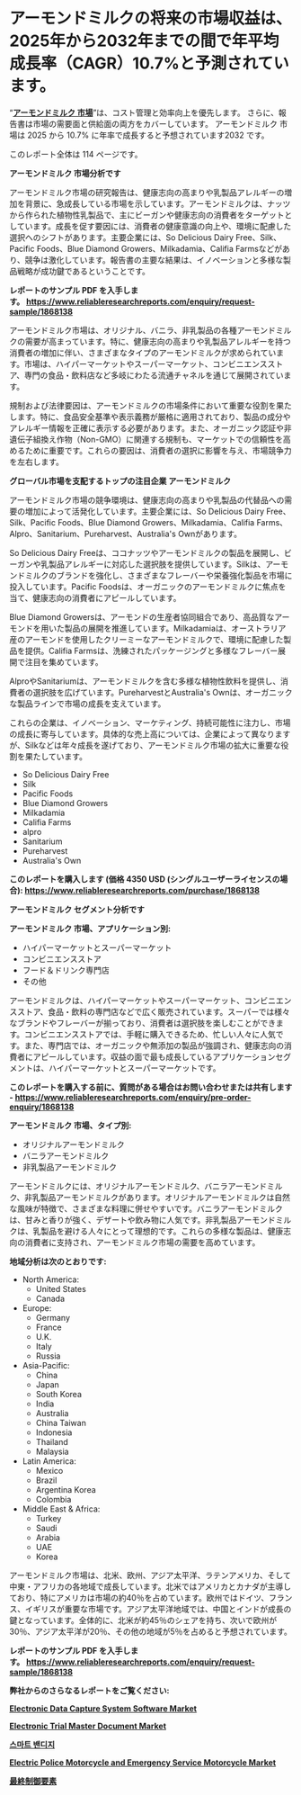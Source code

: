 <p><h1>アーモンドミルクの将来の市場収益は、2025年から2032年までの間で年平均成長率（CAGR）10.7%と予測されています。</h1></p><p>&ldquo;<strong><a href="https://www.reliableresearchreports.com/almond-milk-r1868138?utm_campaign=107&utm_medium=9&utm_source=Github&utm_content=ia&utm_term=08032025&utm_id=almond-milk">アーモンドミルク 市場</a></strong>&rdquo;は、コスト管理と効率向上を優先します。 さらに、報告書は市場の需要面と供給面の両方をカバーしています。 アーモンドミルク 市場は 2025 から 10.7% に年率で成長すると予想されています2032 です。</p>
<p>このレポート全体は 114 ページです。</p>
<p><strong>アーモンドミルク 市場分析です</strong></p>
<p><p>アーモンドミルク市場の研究報告は、健康志向の高まりや乳製品アレルギーの増加を背景に、急成長している市場を示しています。アーモンドミルクは、ナッツから作られた植物性乳製品で、主にビーガンや健康志向の消費者をターゲットとしています。成長を促す要因には、消費者の健康意識の向上や、環境に配慮した選択へのシフトがあります。主要企業には、So Delicious Dairy Free、Silk、Pacific Foods、Blue Diamond Growers、Milkadamia、Califia Farmsなどがあり、競争は激化しています。報告書の主要な結果は、イノベーションと多様な製品戦略が成功鍵であるということです。</p></p>
<p><strong>レポートのサンプル PDF を入手します。&nbsp;<a href="https://www.reliableresearchreports.com/enquiry/request-sample/1868138?utm_campaign=107&utm_medium=9&utm_source=Github&utm_content=ia&utm_term=08032025&utm_id=almond-milk">https://www.reliableresearchreports.com/enquiry/request-sample/1868138</a></strong></p>
<p><p>アーモンドミルク市場は、オリジナル、バニラ、非乳製品の各種アーモンドミルクの需要が高まっています。特に、健康志向の高まりや乳製品アレルギーを持つ消費者の増加に伴い、さまざまなタイプのアーモンドミルクが求められています。市場は、ハイパーマーケットやスーパーマーケット、コンビニエンスストア、専門の食品・飲料店など多岐にわたる流通チャネルを通じて展開されています。</p><p>規制および法律要因は、アーモンドミルクの市場条件において重要な役割を果たします。特に、食品安全基準や表示義務が厳格に適用されており、製品の成分やアレルギー情報を正確に表示する必要があります。また、オーガニック認証や非遺伝子組換え作物（Non-GMO）に関連する規制も、マーケットでの信頼性を高めるために重要です。これらの要因は、消費者の選択に影響を与え、市場競争力を左右します。</p></p>
<p><strong>グローバル市場を支配するトップの注目企業 アーモンドミルク</strong></p>
<p><p>アーモンドミルク市場の競争環境は、健康志向の高まりや乳製品の代替品への需要の増加によって活発化しています。主要企業には、So Delicious Dairy Free、Silk、Pacific Foods、Blue Diamond Growers、Milkadamia、Califia Farms、Alpro、Sanitarium、Pureharvest、Australia's Ownがあります。</p><p>So Delicious Dairy Freeは、ココナッツやアーモンドミルクの製品を展開し、ビーガンや乳製品アレルギーに対応した選択肢を提供しています。Silkは、アーモンドミルクのブランドを強化し、さまざまなフレーバーや栄養強化製品を市場に投入しています。Pacific Foodsは、オーガニックのアーモンドミルクに焦点を当て、健康志向の消費者にアピールしています。</p><p>Blue Diamond Growersは、アーモンドの生産者協同組合であり、高品質なアーモンドを用いた製品の展開を推進しています。Milkadamiaは、オーストラリア産のアーモンドを使用したクリーミーなアーモンドミルクで、環境に配慮した製品を提供。Califia Farmsは、洗練されたパッケージングと多様なフレーバー展開で注目を集めています。</p><p>AlproやSanitariumは、アーモンドミルクを含む多様な植物性飲料を提供し、消費者の選択肢を広げています。PureharvestとAustralia's Ownは、オーガニックな製品ラインで市場の成長を支えています。</p><p>これらの企業は、イノベーション、マーケティング、持続可能性に注力し、市場の成長に寄与しています。具体的な売上高については、企業によって異なりますが、Silkなどは年々成長を遂げており、アーモンドミルク市場の拡大に重要な役割を果たしています。</p></p>
<p><ul><li>So Delicious Dairy Free</li><li>Silk</li><li>Pacific Foods</li><li>Blue Diamond Growers</li><li>Milkadamia</li><li>Califia Farms</li><li>alpro</li><li>Sanitarium</li><li>Pureharvest</li><li>Australia's Own</li></ul></p>
<p><strong>このレポートを購入します (価格 4350 USD (シングルユーザーライセンスの場合):&nbsp;<a href="https://www.reliableresearchreports.com/purchase/1868138?utm_campaign=107&utm_medium=9&utm_source=Github&utm_content=ia&utm_term=08032025&utm_id=almond-milk">https://www.reliableresearchreports.com/purchase/1868138</a></strong></p>
<p><strong>アーモンドミルク セグメント分析です</strong></p>
<p><strong>アーモンドミルク 市場、アプリケーション別:</strong></p>
<p><ul><li>ハイパーマーケットとスーパーマーケット</li><li>コンビニエンスストア</li><li>フード＆ドリンク専門店</li><li>その他</li></ul></p>
<p><p>アーモンドミルクは、ハイパーマーケットやスーパーマーケット、コンビニエンスストア、食品・飲料の専門店などで広く販売されています。スーパーでは様々なブランドやフレーバーが揃っており、消費者は選択肢を楽しむことができます。コンビニエンスストアでは、手軽に購入できるため、忙しい人々に人気です。また、専門店では、オーガニックや無添加の製品が強調され、健康志向の消費者にアピールしています。収益の面で最も成長しているアプリケーションセグメントは、ハイパーマーケットとスーパーマーケットです。</p></p>
<p><strong>このレポートを購入する前に、質問がある場合はお問い合わせまたは共有します - <a href="https://www.reliableresearchreports.com/enquiry/pre-order-enquiry/1868138?utm_campaign=107&utm_medium=9&utm_source=Github&utm_content=ia&utm_term=08032025&utm_id=almond-milk">https://www.reliableresearchreports.com/enquiry/pre-order-enquiry/1868138</a></strong></p>
<p><strong>アーモンドミルク 市場、タイプ別:</strong></p>
<p><ul><li>オリジナルアーモンドミルク</li><li>バニラアーモンドミルク</li><li>非乳製品アーモンドミルク</li></ul></p>
<p><p>アーモンドミルクには、オリジナルアーモンドミルク、バニラアーモンドミルク、非乳製品アーモンドミルクがあります。オリジナルアーモンドミルクは自然な風味が特徴で、さまざまな料理に併せやすいです。バニラアーモンドミルクは、甘みと香りが強く、デザートや飲み物に人気です。非乳製品アーモンドミルクは、乳製品を避ける人々にとって理想的です。これらの多様な製品は、健康志向の消費者に支持され、アーモンドミルク市場の需要を高めています。</p></p>
<p><strong>地域分析は次のとおりです:</strong></p>
<p><ul>
    <li>
        North America:
        <ul>
            <li>United States</li>
            <li>Canada</li>
        </ul>
    </li>
    <li>
        Europe:
        <ul>
            <li>Germany</li>
            <li>France</li>
            <li>U.K.</li>
            <li>Italy</li>
            <li>Russia</li>
        </ul>
    </li>
    <li>
        Asia-Pacific:
        <ul>
            <li>China</li>
            <li>Japan</li>
            <li>South Korea</li>
            <li>India</li>
            <li>Australia</li>
            <li>China Taiwan</li>
            <li>Indonesia</li>
            <li>Thailand</li>
            <li>Malaysia</li>
        </ul>
    </li>
    <li>
        Latin America:
        <ul>
            <li>Mexico</li>
            <li>Brazil</li>
            <li>Argentina Korea</li>
            <li>Colombia</li>
        </ul>
    </li>
    <li>
        Middle East & Africa:
        <ul>
            <li>Turkey</li>
            <li>Saudi</li>
            <li>Arabia</li>
            <li>UAE</li>
            <li>Korea</li>
        </ul>
    </li>
    </ul></p>
<p><p>アーモンドミルク市場は、北米、欧州、アジア太平洋、ラテンアメリカ、そして中東・アフリカの各地域で成長しています。北米ではアメリカとカナダが主導しており、特にアメリカは市場の約40％を占めています。欧州ではドイツ、フランス、イギリスが重要な市場です。アジア太平洋地域では、中国とインドが成長の鍵となっています。全体的に、北米が約45％のシェアを持ち、次いで欧州が30％、アジア太平洋が20％、その他の地域が5％を占めると予想されています。</p></p>
<p><strong>レポートのサンプル PDF を入手します。&nbsp;<a href="https://www.reliableresearchreports.com/enquiry/request-sample/1868138?utm_campaign=107&utm_medium=9&utm_source=Github&utm_content=ia&utm_term=08032025&utm_id=almond-milk">https://www.reliableresearchreports.com/enquiry/request-sample/1868138</a></strong></p>
<p><strong></strong></p>
<p><strong></strong></p>
<p><strong></strong></p>
<p><strong></strong></p>
<p><strong>弊社からのさらなるレポートをご覧ください:</strong></p>
<p><strong><p><a href="https://github.com/rembaentin6f/Market-Research-Report-List-1/blob/main/electronic-data-capture-system-software-market.md?utm_campaign=107&utm_medium=9&utm_source=Github&utm_content=ia&utm_term=08032025&utm_id=almond-milk">Electronic Data Capture System Software Market</a></p><p><a href="https://github.com/timayuethem/Market-Research-Report-List-1/blob/main/electronic-trial-master-document-market.md?utm_campaign=107&utm_medium=9&utm_source=Github&utm_content=ia&utm_term=08032025&utm_id=almond-milk">Electronic Trial Master Document Market</a></p><p><a href="https://github.com/laholand/Market-Research-Report-List-7/blob/main/109536842513.md?utm_campaign=107&utm_medium=9&utm_source=Github&utm_content=ia&utm_term=08032025&utm_id=almond-milk">스마트 밴디지</a></p><p><a href="https://github.com/brabolyrah3h/Market-Research-Report-List-1/blob/main/electric-police-motorcycle-and-emergency-service-motorcycle-market.md?utm_campaign=107&utm_medium=9&utm_source=Github&utm_content=ia&utm_term=08032025&utm_id=almond-milk">Electric Police Motorcycle and Emergency Service Motorcycle Market</a></p><p><a href="https://github.com/mohamedbakry57/Market-Research-Report-List-7/blob/main/706348242131.md?utm_campaign=107&utm_medium=9&utm_source=Github&utm_content=ia&utm_term=08032025&utm_id=almond-milk">最終制御要素</a></p></strong></p>